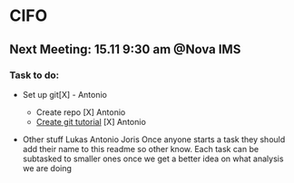 # CIFO
## Next Meeting: 15.11 9:30 am @Nova IMS
### Task to do:

* Set up git[X] - Antonio
    * Create repo                             [X] Antonio
    * [Create git tutorial](git_tutorial.md)  [X] Antonio

* Other stuff
Lukas
Antonio
Joris
Once anyone starts a task they should add their name to this readme so other know.
Each task can be subtasked to smaller ones once we get a better idea on what analysis we are doing
